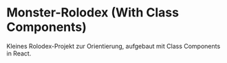 # Monster-Rolodex (With Class Components)

Kleines Rolodex-Projekt zur Orientierung, aufgebaut mit Class Components in React.
